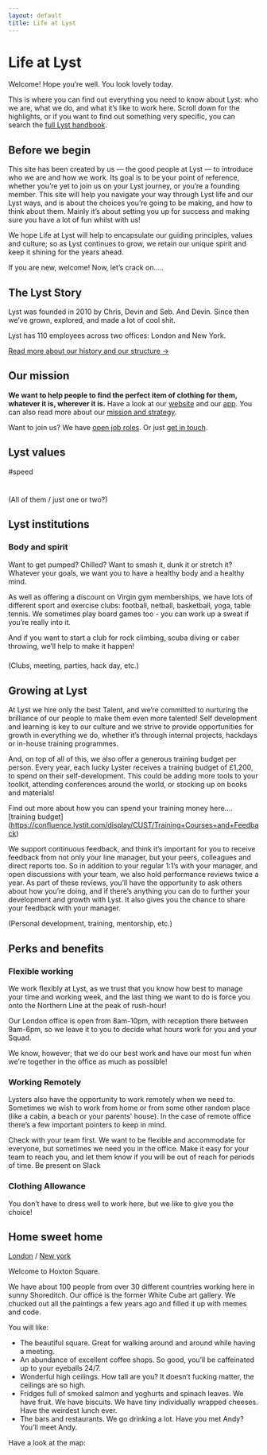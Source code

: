 ```yaml
---
layout: default
title: Life at Lyst
---
```


# Life at Lyst

Welcome! Hope you’re well. You look lovely today. 

This is where you can find out everything you need to know about Lyst: who we are, what we do, and what it’s like to work here. Scroll down for the highlights, or if you want to find out something very specific, you can search the [full Lyst handbook](https://confluence.lystit.com/pages/viewpage.action?pageId=327940&preview=/327940/15116145/Employee%20Handbook%20UK%20v3%20July%2017.pdf).

## Before we begin

This site has been created by us — the good people at Lyst — to introduce who we are and how we work. Its goal is to be your point of reference, whether you’re yet to join us on your Lyst journey, or you’re a founding member. This site will help you navigate your way through Lyst life and our Lyst ways, and is about the choices you’re going to be making, and how to think about them. Mainly it’s about setting you up for success and making sure you have a lot of fun whilst with us! 

We hope Life at Lyst will help to encapsulate our guiding principles, values and culture; so as Lyst continues to grow, we retain our unique spirit and keep it shining for the years ahead. 

If you are new, welcome! Now, let’s crack on…..

## The Lyst Story

Lyst was founded in 2010 by Chris, Devin and Seb. And Devin. Since then we’ve grown, explored, and made a lot of cool shit.

Lyst has 110 employees across two offices: London and New York.

[Read more about our history and our structure →](#)

## Our mission

**We want to help people to find the perfect item of clothing for them, whatever it is, wherever it is.** Have a look at our [website](http://www.lyst.com) and our [app](https://itunes.apple.com/gb/app/lyst-find-your-fashion/id597940518?mt=8). You can also read more about our [mission and strategy](#).

Want to join us? We have [open job roles](https://www.lyst.co.uk/careers/). Or just [get in touch](#).





## Lyst values

#speed
#

(All of them / just one or two?)


## Lyst institutions

### Body and spirit

Want to get pumped? Chilled? Want to smash it, dunk it or stretch it? Whatever your goals, we want you to have a healthy body and a healthy mind.

As well as offering a discount on Virgin gym memberships, we have lots of different sport and exercise clubs: football, netball, basketball, yoga, table tennis. We sometimes play board games too - you can work up a sweat if you’re really into it.

And if you want to start a club for rock climbing, scuba diving or caber throwing, we’ll help to make it happen!

### 

(Clubs, meeting, parties, hack day, etc.)




## Growing at Lyst

At Lyst we hire only the best Talent, and we’re committed to nurturing the brilliance of our people to make them even more talented! Self development and learning is key to our culture and we strive to provide opportunities for growth in everything we do, whether it’s through internal projects, hackdays or in-house training programmes. 

And, on top of all of this, we also offer a generous training budget per person. Every year, each lucky Lyster receives a training budget of £1,200, to spend on their self-development. This could be adding more tools to your toolkit, attending conferences around the world, or stocking up on books and materials! 

Find out more about how you can spend your training money here…. [training budget] (https://confluence.lystit.com/display/CUST/Training+Courses+and+Feedback)

We support continuous feedback, and think it’s important for you to receive feedback from not only your line manager, but your peers, colleagues and direct reports too. So in addition to your regular 1:1’s with your manager, and open discussions with your team, we also hold performance reviews twice a year. As part of these reviews, you’ll have the opportunity to ask others about how you’re doing, and if there’s anything you can do to further your development and growth with Lyst. It also gives you the chance to share your feedback with your manager.



(Personal development, training, mentorship, etc.)


## Perks and benefits

### Flexible working

We work flexibly at Lyst, as we trust that you know how best to manage your time and working week, and the last thing we want to do is force you onto the Northern Line at the peak of rush-hour!

 Our London office is open from 8am-10pm, with reception there between 9am-6pm, so we leave it to you to decide what hours work for you and your Squad. 

We know, however; that we do our best work and have our most fun when we’re together in the office as much as possible!

### Working Remotely

Lysters also have the opportunity to work remotely when we need to. Sometimes we wish to work from home or from some other random place (like a cabin, a beach or your parents' house). In the case of remote office there’s a few important pointers to keep in mind.

Check with your team first. We want to be flexible and accommodate for everyone, but sometimes we need you in the office.
Make it easy for your team to reach you, and let them know if you will be out of reach for periods of time.
Be present on Slack

### Clothing Allowance

You don’t have to dress well to work here, but we like to give you the choice! 


## Home sweet home

[London](#) / [New york](#)

Welcome to Hoxton Square.

We have about 100 people from over 30 different countries working here in sunny Shoreditch. Our office is the former White Cube art gallery. We chucked out all the paintings a few years ago and filled it up with memes and code.

You will like:
* The beautiful square. Great for walking around and around while having a meeting.
* An abundance of excellent coffee shops. So good, you’ll be caffeinated up to your eyeballs 24/7.
* Wonderful high ceilings. How tall are you? It doesn’t fucking matter, the ceilings are so high.
* Fridges full of smoked salmon and yoghurts and spinach leaves. We have fruit. We have biscuits. We have tiny individually wrapped cheeses. Have the weirdest lunch ever.
* The bars and restaurants. We go drinking a lot. Have you met Andy? You’ll meet Andy.

Have a look at the map:

